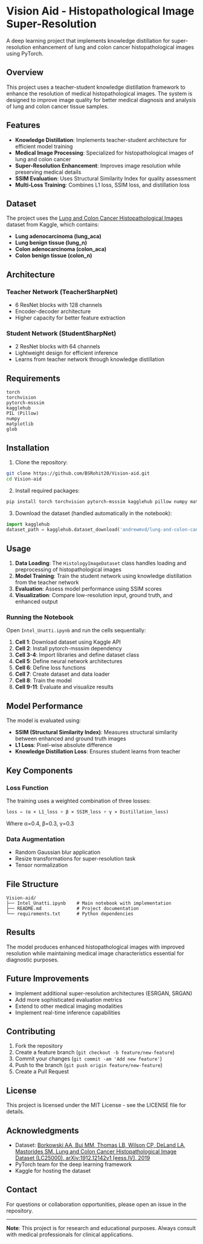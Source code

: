 # Vision Aid - Histopathological Image Super-Resolution

A deep learning project that implements knowledge distillation for super-resolution enhancement of lung and colon cancer histopathological images using PyTorch.

## Overview

This project uses a teacher-student knowledge distillation framework to enhance the resolution of medical histopathological images. The system is designed to improve image quality for better medical diagnosis and analysis of lung and colon cancer tissue samples.

## Features

- **Knowledge Distillation**: Implements teacher-student architecture for efficient model training
- **Medical Image Processing**: Specialized for histopathological images of lung and colon cancer
- **Super-Resolution Enhancement**: Improves image resolution while preserving medical details
- **SSIM Evaluation**: Uses Structural Similarity Index for quality assessment
- **Multi-Loss Training**: Combines L1 loss, SSIM loss, and distillation loss

## Dataset

The project uses the [Lung and Colon Cancer Histopathological Images](https://www.kaggle.com/datasets/andrewmvd/lung-and-colon-cancer-histopathological-images) dataset from Kaggle, which contains:

- **Lung adenocarcinoma (lung_aca)**
- **Lung benign tissue (lung_n)**
- **Colon adenocarcinoma (colon_aca)**
- **Colon benign tissue (colon_n)**

## Architecture

### Teacher Network (TeacherSharpNet)
- 6 ResNet blocks with 128 channels
- Encoder-decoder architecture
- Higher capacity for better feature extraction

### Student Network (StudentSharpNet)
- 2 ResNet blocks with 64 channels
- Lightweight design for efficient inference
- Learns from teacher network through knowledge distillation

## Requirements

```
torch
torchvision
pytorch-msssim
kagglehub
PIL (Pillow)
numpy
matplotlib
glob
```

## Installation

1. Clone the repository:
```bash
git clone https://github.com/BSRohit20/Vision-aid.git
cd Vision-aid
```

2. Install required packages:
```bash
pip install torch torchvision pytorch-msssim kagglehub pillow numpy matplotlib
```

3. Download the dataset (handled automatically in the notebook):
```python
import kagglehub
dataset_path = kagglehub.dataset_download('andrewmvd/lung-and-colon-cancer-histopathological-images')
```

## Usage

1. **Data Loading**: The `HistologyImageDataset` class handles loading and preprocessing of histopathological images
2. **Model Training**: Train the student network using knowledge distillation from the teacher network
3. **Evaluation**: Assess model performance using SSIM scores
4. **Visualization**: Compare low-resolution input, ground truth, and enhanced output

### Running the Notebook

Open `Intel_Unatti.ipynb` and run the cells sequentially:

1. **Cell 1**: Download dataset using Kaggle API
2. **Cell 2**: Install pytorch-msssim dependency
3. **Cell 3-4**: Import libraries and define dataset class
4. **Cell 5**: Define neural network architectures
5. **Cell 6**: Define loss functions
6. **Cell 7**: Create dataset and data loader
7. **Cell 8**: Train the model
8. **Cell 9-11**: Evaluate and visualize results

## Model Performance

The model is evaluated using:
- **SSIM (Structural Similarity Index)**: Measures structural similarity between enhanced and ground truth images
- **L1 Loss**: Pixel-wise absolute difference
- **Knowledge Distillation Loss**: Ensures student learns from teacher

## Key Components

### Loss Function
The training uses a weighted combination of three losses:
```python
loss = (α × L1_loss + β × SSIM_loss + γ × Distillation_loss)
```
Where α=0.4, β=0.3, γ=0.3

### Data Augmentation
- Random Gaussian blur application
- Resize transformations for super-resolution task
- Tensor normalization

## File Structure

```
Vision-aid/
├── Intel_Unatti.ipynb    # Main notebook with implementation
├── README.md             # Project documentation
└── requirements.txt      # Python dependencies
```

## Results

The model produces enhanced histopathological images with improved resolution while maintaining medical image characteristics essential for diagnostic purposes.

## Future Improvements

- Implement additional super-resolution architectures (ESRGAN, SRGAN)
- Add more sophisticated evaluation metrics
- Extend to other medical imaging modalities
- Implement real-time inference capabilities

## Contributing

1. Fork the repository
2. Create a feature branch (`git checkout -b feature/new-feature`)
3. Commit your changes (`git commit -am 'Add new feature'`)
4. Push to the branch (`git push origin feature/new-feature`)
5. Create a Pull Request

## License

This project is licensed under the MIT License - see the LICENSE file for details.

## Acknowledgments

- Dataset: [Borkowski AA, Bui MM, Thomas LB, Wilson CP, DeLand LA, Mastorides SM. Lung and Colon Cancer Histopathological Image Dataset (LC25000). arXiv:1912.12142v1 [eess.IV], 2019](https://arxiv.org/abs/1912.12142)
- PyTorch team for the deep learning framework
- Kaggle for hosting the dataset

## Contact

For questions or collaboration opportunities, please open an issue in the repository.

---

**Note**: This project is for research and educational purposes. Always consult with medical professionals for clinical applications.
